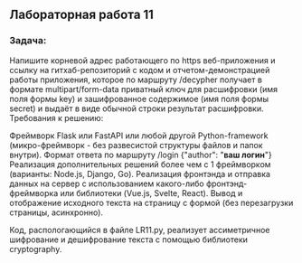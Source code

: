 ## Лабораторная работа 11
### Задача:
Напишите корневой адрес работающего по https веб-приложения и ссылку на гитхаб-репозиторий с кодом и отчетом-демонстрацией работы приложения, которое по маршруту /decypher получает в формате multipart/form-data приватный ключ для расшифровки (имя поля формы key) и зашифрованное содержимое (имя поля формы secret) и выдаёт в виде обычной строки результат расшифровки.
Требования к решению: 

Фреймворк Flask или FastAPI или любой другой Python-framework (микро-фреймворк - без развесистой структуры файлов и папок внутри). 
Формат ответа по маршруту /login {"author": "__ваш логин__"}
Реализация дополнительных решений более чем с 1 фреймворком (варианты: Node.js, Django, Go). 
Реализация фронтэнда и отправка данных на сервер с использованием какого-либо фронтэнд-фреймворка или библиотеки (Vue.js, Svelte, React).
Вывод и отображение исходного текста на страницу с формой (без перезагрузки страницы, асинхронно).

Код, распологающийся в файле LR11.py, реализует ассиметричное шифрование и дешифрование текста с помощью библиотеки cryptography.
